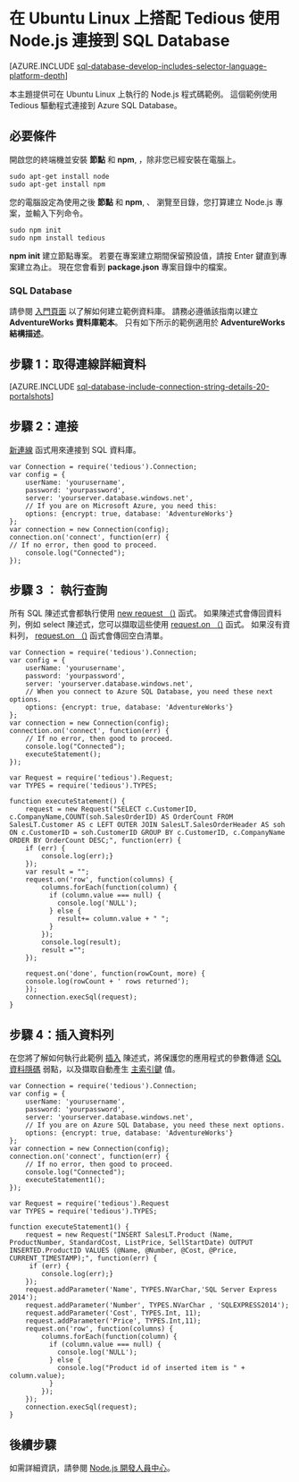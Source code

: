 <properties
    pageTitle="在 Ubuntu Linux 上搭配 Tedious 使用 Node.js 連接到 SQL Database"
    description="提供可用來連接到 Azure SQL Database 的 Node.js 程式碼範例。 這個範例使用 Tedious 驅動程式進行連接。"
    services="sql-database"
    documentationCenter=""
    authors="meet-bhagdev"
    manager="jeffreyg"
    editor=""/>


<tags
    ms.service="sql-database"
    ms.workload="data-management"
    ms.tgt_pltfrm="na"
    ms.devlang="nodejs"
    ms.topic="article"
    ms.date="12/08/2015"
    ms.author="meetb"/>


# 在 Ubuntu Linux 上搭配 Tedious 使用 Node.js 連接到 SQL Database


[AZURE.INCLUDE [sql-database-develop-includes-selector-language-platform-depth](../../includes/sql-database-develop-includes-selector-language-platform-depth.md)]


本主題提供可在 Ubuntu Linux 上執行的 Node.js 程式碼範例。 這個範例使用 Tedious 驅動程式連接到 Azure SQL Database。


## 必要條件


開啟您的終端機並安裝 **節點** 和 **npm**, ，除非您已經安裝在電腦上。


    sudo apt-get install node
    sudo apt-get install npm


您的電腦設定為使用之後 **節點** 和 **npm**, 、 瀏覽至目錄，您打算建立 Node.js 專案，並輸入下列命令。


    sudo npm init
    sudo npm install tedious


**npm init** 建立節點專案。 若要在專案建立期間保留預設值，請按 Enter 鍵直到專案建立為止。 現在您會看到 **package.json** 專案目錄中的檔案。


### SQL Database

請參閱 [入門頁面](sql-database-get-started.md) 以了解如何建立範例資料庫。  請務必遵循該指南以建立 **AdventureWorks 資料庫範本**。 只有如下所示的範例適用於 **AdventureWorks 結構描述**。

## 步驟 1：取得連線詳細資料

[AZURE.INCLUDE [sql-database-include-connection-string-details-20-portalshots](../../includes/sql-database-include-connection-string-details-20-portalshots.md)]

## 步驟 2：連接

 [新連線](http://pekim.github.io/tedious/api-connection.html) 函式用來連接到 SQL 資料庫。

    var Connection = require('tedious').Connection;
    var config = {
        userName: 'yourusername',
        password: 'yourpassword',
        server: 'yourserver.database.windows.net',
        // If you are on Microsoft Azure, you need this:
        options: {encrypt: true, database: 'AdventureWorks'}
    };
    var connection = new Connection(config);
    connection.on('connect', function(err) {
    // If no error, then good to proceed.
        console.log("Connected");
    });


## 步驟 3 ︰ 執行查詢


所有 SQL 陳述式會都執行使用 [new request （)](http://pekim.github.io/tedious/api-request.html) 函式。 如果陳述式會傳回資料列，例如 select 陳述式，您可以擷取這些使用 [request.on （)](http://pekim.github.io/tedious/api-request.html) 函式。 如果沒有資料列， [request.on （)](http://pekim.github.io/tedious/api-request.html) 函式會傳回空白清單。


    var Connection = require('tedious').Connection;
    var config = {
        userName: 'yourusername',
        password: 'yourpassword',
        server: 'yourserver.database.windows.net',
        // When you connect to Azure SQL Database, you need these next options.
        options: {encrypt: true, database: 'AdventureWorks'}
    };
    var connection = new Connection(config);
    connection.on('connect', function(err) {
        // If no error, then good to proceed.
        console.log("Connected");
        executeStatement();
    });

    var Request = require('tedious').Request;
    var TYPES = require('tedious').TYPES;

    function executeStatement() {
        request = new Request("SELECT c.CustomerID, c.CompanyName,COUNT(soh.SalesOrderID) AS OrderCount FROM SalesLT.Customer AS c LEFT OUTER JOIN SalesLT.SalesOrderHeader AS soh ON c.CustomerID = soh.CustomerID GROUP BY c.CustomerID, c.CompanyName ORDER BY OrderCount DESC;", function(err) {
        if (err) {
            console.log(err);}
        });
        var result = "";
        request.on('row', function(columns) {
            columns.forEach(function(column) {
              if (column.value === null) {
                console.log('NULL');
              } else {
                result+= column.value + " ";
              }
            });
            console.log(result);
            result ="";
        });

        request.on('done', function(rowCount, more) {
        console.log(rowCount + ' rows returned');
        });
        connection.execSql(request);
    }


## 步驟 4：插入資料列

在您將了解如何執行此範例 [插入](https://msdn.microsoft.com/library/ms174335.aspx) 陳述式，將保護您的應用程式的參數傳遞 [SQL 資料隱碼](https://technet.microsoft.com/library/ms161953(v=sql.105).aspx) 弱點，以及擷取自動產生 [主索引鍵](https://msdn.microsoft.com/library/ms179610.aspx) 值。  


    var Connection = require('tedious').Connection;
    var config = {
        userName: 'yourusername',
        password: 'yourpassword',
        server: 'yourserver.database.windows.net',
        // If you are on Azure SQL Database, you need these next options.
        options: {encrypt: true, database: 'AdventureWorks'}
    };
    var connection = new Connection(config);
    connection.on('connect', function(err) {
        // If no error, then good to proceed.
        console.log("Connected");
        executeStatement1();
    });

    var Request = require('tedious').Request
    var TYPES = require('tedious').TYPES;

    function executeStatement1() {
        request = new Request("INSERT SalesLT.Product (Name, ProductNumber, StandardCost, ListPrice, SellStartDate) OUTPUT INSERTED.ProductID VALUES (@Name, @Number, @Cost, @Price, CURRENT_TIMESTAMP);", function(err) {
         if (err) {
            console.log(err);}
        });
        request.addParameter('Name', TYPES.NVarChar,'SQL Server Express 2014');
        request.addParameter('Number', TYPES.NVarChar , 'SQLEXPRESS2014');
        request.addParameter('Cost', TYPES.Int, 11);
        request.addParameter('Price', TYPES.Int,11);
        request.on('row', function(columns) {
            columns.forEach(function(column) {
              if (column.value === null) {
                console.log('NULL');
              } else {
                console.log("Product id of inserted item is " + column.value);
              }
            });
        });     
        connection.execSql(request);
    }


## 後續步驟

如需詳細資訊，請參閱 [Node.js 開發人員中心](/develop/nodejs/)。


